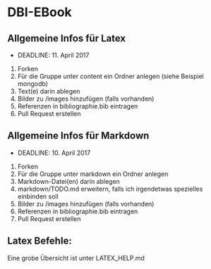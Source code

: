 # DBI-EBook
## Allgemeine Infos für Latex

- DEADLINE: 11. April 2017

1. Forken
2. Für die Gruppe unter content ein Ordner anlegen (siehe Beispiel mongodb)
3. Text(e) darin ablegen
4. Bilder zu /images hinzufügen (falls vorhanden)
5. Referenzen in bibliographie.bib eintragen
6. Pull Request erstellen

## Allgemeine Infos für Markdown

- DEADLINE: 10. April 2017

1. Forken
2. Für die Gruppe unter markdown ein Ordner anlegen
3. Markdown-Datei(en) darin ablegen
4. markdown/TODO.md erweitern, falls ich irgendetwas spezielles einbinden soll
5. Bilder zu /images hinzufügen (falls vorhanden)
6. Referenzen in bibliographie.bib eintragen
7. Pull Request erstellen

## Latex Befehle:

Eine grobe Übersicht ist unter LATEX_HELP.md 